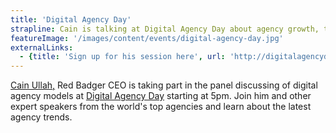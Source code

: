 ```yaml
---
title: 'Digital Agency Day'
strapline: Cain is talking at Digital Agency Day about agency growth, trends and strategy.
featureImage: '/images/content/events/digital-agency-day.jpg'
externalLinks:
  - {title: 'Sign up for his session here', url: 'http://digitalagencyday.com/?utm_campaign=Digital%20Agency%20Day%202016&utm_content=EMEA%20%28en%29%20VAR%20Leads%20Email&utm_source=email/'}
---
```

[Cain Ullah,](/about-us/people/cain-ullah/) Red Badger CEO is taking part in the panel discussing of digital agency models at [Digital Agency Day](http://digitalagencyday.com/?utm_campaign=Digital%20Agency%20Day%202016&utm_content=EMEA%20%28en%29%20VAR%20Leads%20Email&utm_source=email/) starting at 5pm.
Join him and other expert speakers from the world's top agencies and learn about the latest agency trends.
